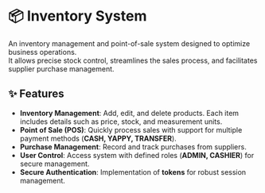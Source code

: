 # 📦 Inventory System
An inventory management and point-of-sale system designed to optimize business operations.  
It allows precise stock control, streamlines the sales process, and facilitates supplier purchase management.

## ✨ Features

- **Inventory Management**: Add, edit, and delete products. Each item includes details such as price, stock, and measurement units.  
- **Point of Sale (POS)**: Quickly process sales with support for multiple payment methods (**CASH, YAPPY, TRANSFER**).  
- **Purchase Management**: Record and track purchases from suppliers.  
- **User Control**: Access system with defined roles (**ADMIN, CASHIER**) for secure management.  
- **Secure Authentication**: Implementation of **tokens** for robust session management.
